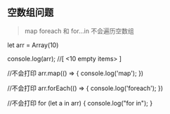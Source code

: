 ## 空数组问题

> map foreach 和 for...in 不会遍历空数组

let arr = Array(10)

console.log(arr);  //[ <10 empty items> ]

//不会打印
arr.map(() => {
  console.log('map');
})

//不会打印
arr.forEach(() => {
  console.log('foreach');
})

//不会打印
for (let a in arr) {
  console.log("for in");
}